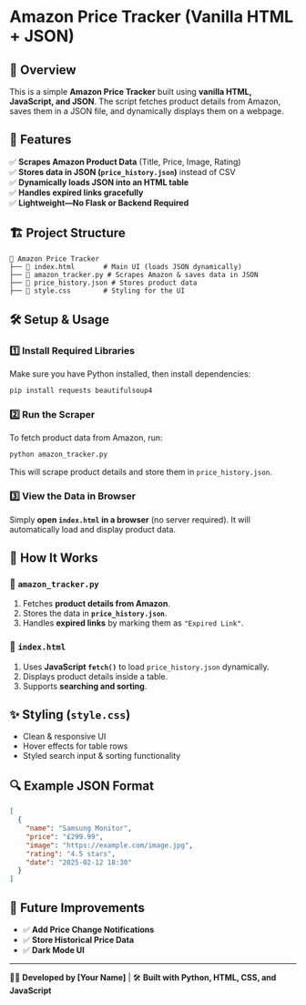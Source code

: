 # Amazon Price Tracker (Vanilla HTML + JSON)

## 📌 Overview
This is a simple **Amazon Price Tracker** built using **vanilla HTML, JavaScript, and JSON**. The script fetches product details from Amazon, saves them in a JSON file, and dynamically displays them on a webpage.

## 🎯 Features
✅ **Scrapes Amazon Product Data** (Title, Price, Image, Rating)  
✅ **Stores data in JSON (`price_history.json`)** instead of CSV  
✅ **Dynamically loads JSON into an HTML table**  
✅ **Handles expired links gracefully**  
✅ **Lightweight—No Flask or Backend Required**  

## 🏗️ Project Structure
```
📂 Amazon Price Tracker
├── 📄 index.html       # Main UI (loads JSON dynamically)
├── 📄 amazon_tracker.py # Scrapes Amazon & saves data in JSON
├── 📄 price_history.json # Stores product data
├── 📄 style.css        # Styling for the UI
```

## 🛠️ Setup & Usage

### 1️⃣ **Install Required Libraries**
Make sure you have Python installed, then install dependencies:
```bash
pip install requests beautifulsoup4
```

### 2️⃣ **Run the Scraper**
To fetch product data from Amazon, run:
```bash
python amazon_tracker.py
```
This will scrape product details and store them in `price_history.json`.

### 3️⃣ **View the Data in Browser**
Simply **open `index.html` in a browser** (no server required). It will automatically load and display product data.

## 📜 How It Works
### 🔹 `amazon_tracker.py`
1. Fetches **product details from Amazon**.
2. Stores the data in **`price_history.json`**.
3. Handles **expired links** by marking them as `"Expired Link"`.

### 🔹 `index.html`
1. Uses **JavaScript `fetch()`** to load `price_history.json` dynamically.
2. Displays product details inside a table.
3. Supports **searching and sorting**.

## ✨ Styling (`style.css`)
- Clean & responsive UI
- Hover effects for table rows
- Styled search input & sorting functionality

## 🔍 Example JSON Format
```json
[
  {
    "name": "Samsung Monitor",
    "price": "£299.99",
    "image": "https://example.com/image.jpg",
    "rating": "4.5 stars",
    "date": "2025-02-12 18:30"
  }
]
```

## 🚀 Future Improvements
- ✅ **Add Price Change Notifications**
- ✅ **Store Historical Price Data**
- ✅ **Dark Mode UI**

---
👨‍💻 **Developed by [Your Name]** | 🛠 **Built with Python, HTML, CSS, and JavaScript**
